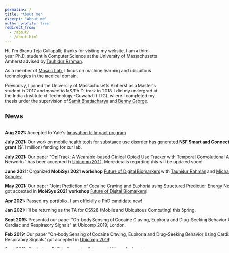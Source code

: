 ```yaml
---
permalink: /
title: "About me"
excerpt: "About me"
author_profile: true
redirect_from: 
  - /about/
  - /about.html
---
```




Hi, I'm Bhanu Teja Gullapalli; thanks for visiting my website. I am a third-year Ph.D. student in Computer Science at the University of Massachusetts Amherst advised by   [Tauhidur Rahman](http://www.tauhidurrahman.com/).

As a member of [Mosaic Lab](http://mosaic.cs.umass.edu/), I focus on machine learning and ubiquitous technologies in the medical domain.  

Previously, I joined the University of Massachusetts Amherst as a Master's student in 2017 and moved to MS/Ph.D. track in 2018. I did my undergrad at the Indian Institute of Technology -Guwahati (IITG), where I completed my thesis under the supervision of [Samit Bhattacharya](http://www.iitg.ac.in/samit/) and [Benny George](https://www.iitg.ac.in/ben/).  


<!-- News
------
* **Aug 2021**: Accepted to Yale's [Innovation to Impact program](http://www.innovationtoimpact.com/)
* **July 2021**:Our work on mobile health tools for substance use disorder has generated **NSF Smart and Connected Health grant** ($1.1 million) funding for our lab.
* **July 2021**: Our paper "OpiTrack: A Wearable-based Clinical Opioid Use Tracker with Temporal Convolutional Attention Networks" has been accepted in **Ubicomp 2021**, More details regarding this will be updated soon!
* **June 2021**: Organized  **MobiSys 2021 workshop**-[Future of Digital Biomarkers](https://digitalbiomarkers.github.io/) with [Tauhidur Rahman](https://www.tauhidurrahman.com/) and [Michael Sobolev](https://www.michaelsobolev.com/).
* **May 2021**: Our paper "Joint Prediction of Cocaine Craving and Euphoria using Structured Prediction Energy Networks" got accepted in **MobiSys 2021 workshop**  [Future of Digital Biomarkers](https://digitalbiomarkers.github.io/)!
* **Apr 2021**: passed my [portfolio](https://www.cics.umass.edu/grads/phd-portfolio)
* **Jan 2021**: I’ll be returning as the TA for CS528 (Mobile and Ubiquitous Computing) this Spring.
* **Sept 2019**: Presented our paper "On-body Sensing of Cocaine Craving, Euphoria and Drug-Seeking Behavior Using Cardiac and Respiratory Signals" at Ubicomp 2019, London.
* **Feb 2019**: Our paper "On-body Sensing of Cocaine Craving, Euphoria and Drug-Seeking Behavior Using Cardiac and Respiratory Signals" got accepted in **Ubicomp 2019**!
* **Sept 2018**: started my PhD in Computer Science at UMass Amherst.
* **Feb 2017**: started my MS in Computer Science at UMass Amherst. -->


News
------
<div style="width: 800px; height: 400px; overflow-y: scroll;">
  <p style="margin-bottom: 0.4em;"> <b>Aug 2021:</b> Accepted to Yale's <a href="http://www.innovationtoimpact.com/">Innovation to Impact program</a> </p>
    <p style="margin-bottom: 0.4em;"><b>July 2021:</b> Our work on mobile health tools for substance use disorder has generated <b>NSF Smart and Connected Health grant</b> ($1.1 million) funding for our lab.</p>
  <p style="margin-bottom: 0.4em;"><b>July 2021:</b> Our paper "OpiTrack: A Wearable-based Clinical Opioid Use Tracker with Temporal Convolutional Attention Networks" has been accepted in <a href="https://www.ubicomp.org/ubicomp2021/">Ubicomp 2021</a>, More details regarding this will be updated soon!</p>
  <p style="margin-bottom: 0.4em;"><b>June 2021:</b> Organized <b>MobiSys 2021 workshop</b> <a href="https://digitalbiomarkers.github.io/">Future of Digital Biomarkers</a> with <a href="https://www.tauhidurrahman.com/">Tauhidur Rahman</a> and <a href="https://www.michaelsobolev.com/">Michael Sobolev</a>.</p>
<p style="margin-bottom: 0.4em;">  <b>May 2021:</b> Our paper "Joint Prediction of Cocaine Craving and Euphoria using Structured Prediction Energy Networks" got accepted in <b>MobiSys 2021 workshop </b> <a href="https://digitalbiomarkers.github.io/">Future of Digital Biomarkers</a>!</p>
<p style="margin-bottom: 0.4em;"><b>Apr 2021:</b> Passed my <a href="https://www.cics.umass.edu/grads/phd-portfolio">portfolio </a>. I am officially a PhD candidate now! </p>
<p style="margin-bottom: 0.4em;"><b>Jan 2021:</b> I’ll be returning as the TA for CS528 (Mobile and Ubiquitous Computing) this Spring. </p>
<p style="margin-bottom: 0.4em;"><b>Sept 2019:</b> Presented our paper "On-body Sensing of Cocaine Craving, Euphoria and Drug-Seeking Behavior Using Cardiac and Respiratory Signals" at Ubicomp 2019, London. </p>
<p style="margin-bottom: 0.4em;"><b>Feb 2019:</b> Our paper "On-body Sensing of Cocaine Craving, Euphoria and Drug-Seeking Behavior Using Cardiac and Respiratory Signals" got accepted in <a href="https://ubicomp.org/ubicomp2019/">Ubicomp 2019</a>! </p>
<p style="margin-bottom: 0.4em;"><b>Sept 2018:</b> Started my PhD in Computer Science at UMass Amherst. </p>
<p style="margin-bottom: 0.4em;"><b>Feb 2017:</b> Started my MS in Computer Science at UMass Amherst. </p>
</div>